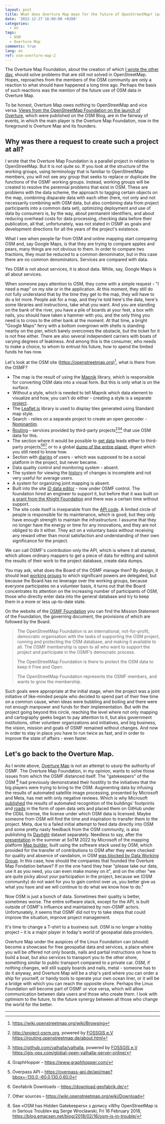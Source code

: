 ```yaml
---
layout: post
title: What does Overture Map mean for the future of OpenStreetMap? (part 2)
date: '2022-12-27 16:00:00 +0200'
categories:
  - en
tags:
  - OSM
  - Overture Map
comments: true
lang: en
ref: osm-overture-map-2
---
```

The Overture Map Foundation, about the creation of which [I wrote the other day](https://blog.andygol.co.ua/en/2022/12/24/creating-overture-map-and-future-of-osm/), should solve problems that are still not solved in OpenStreetMap. Hopes, reproaches from the members of the OSM community are only a reaction to what should have happened a long time ago. Perhaps the basis of such reactions was the mention of the future use of OSM data in Overture Map.

To be honest, Overture Map owes nothing to OpenStreetMap and vice versa. [Views from the OpenStreetMap Foundation on the launch of Overture](https://blog.openstreetmap.org/2022/12/22/views-from-the-openstreetmap-foundation-on-the-launch-of-overture/), which were published on the OSM Blog, are in the fairway of events, in which the main player is the Overture Map Foundation, now in the foreground is Overture Map and its founders.

## Why was there a request to create such a project at all?

I wrote that the Overture Map Foundation is a parallel project in relation to OpenStreetMap. But it is not quite so. If you look at the structure of the working groups, using terminology that is familiar to OpenStreetMap members, you will not see any group that seeks to replace or duplicate the functions of the OSMF working groups. Instead, working groups will be created to resolve the perennial problems that exist in OSM. These are problems with the data scheme, the approach to tagging certain objects on the map, combining disparate data with each other (here, not only and not necessarily combining with OSM data, but also combining data from project participants into a common data set), optimizing deployment and use of data by consumers is, by the way, about permanent identifiers, and about reducing overhead costs for data processing, checking data before their publication, all that, unfortunately, was not stated in OSMF as goals and development directions for all the years of the project's existence.

What I see when people far from OSM and online mapping start comparing OSM and, say Google Maps, is that they are trying to compare apples and pears, many things are not obvious to them. In order to compare two fractions, they must be reduced to a common denominator, but in this case there are no common denominators. Services are compared with data.

Yes OSM is not about services, it is about data. While, say, Google Maps is all about services.

When someone pays attention to OSM, they come with a simple request - "I need a map" on my site or in the application. At this moment, they still do not fully understand that by the time they get to the map, they will have to do a lot more. People ask for a map, and they're told here's the data, here's some libraries and instructions, take what you want. And you are standing on the bank of the river, you have a pile of boards at your feet, a box with nails, you should have taken a hammer with you, and the only thing you need is to cross to the other bank at the moment. At that time, a bright "Google Maps" ferry with a bottom overgrown with shells is standing nearby on the pier, which barely overcomes the obstacle, but the ticket for it is not free either. There are also several independent carriers with boats of varying degrees of leakiness. And among this is the consumer, who needs to make a choice, to whom to entrust his future, how to spend the limited funds he has now.

Let's look at the OSM site (<https://openstreetmap.org>)[^1], what is there from the OSMF?

- The map is the result of using the [Mapnik](https://mapnik.org) library, which is responsible for converting OSM data into a visual form. But this is only what is on the surface.
- Without a style, which is needed to tell Mapnik which data element to visualize and how, you can't do either - creating a style is a separate [project](https://github.com/gravitystorm/openstreetmap-carto).
- The [Leaflet.js](https://leafletjs.com) library is used to display tiles generated using Standard map style.
- Search - relies on a separate project to create an open geocoder - [Nominantim](https://nominatim.org).
- [Routing](https://wiki.openstreetmap.org/wiki/Routing) – services provided by third-party projects[^2][^3][^4] that use OSM data for this.
- The section where it would be possible to [get data](https://www.openstreetmap.org/export) leads either to third-party projects[^ot][^gf][^dl] or to a global [dump of the entire planet](https://planet.openstreetmap.org/), digest which you still need to know how.
- Section with [diaries](https://www.openstreetmap.org/diary) of users - which was supposed to be a social platform in the project, but never became.
- Data quality control and monitoring system - absent.
- The system for viewing the [history](https://www.openstreetmap.org/history) of changes is incomplete and not very useful for average users.
- A system for organizing joint mapping is absent.
- Built into the site [iD data editor](https://www.openstreetmap.org/edit) - now under OSMF control. The foundation hired an engineer to support it, but before that it was built on [a grant from the Khight Foundation](https://blog.mapbox.com/large-investment-in-openstreetmap-from-knight-foundation-cf7aa00534db) and there was a certain time without support.
- The site code itself is inseparable from the [API code](https://github.com/openstreetmap/openstreetmap-website). A limited circle of people is responsible for its maintenance, which is good, but they only have enough strength to maintain the infrastructure. I assume that they no longer have the energy or time for any innovations, and they are not obliged to do it either. They act on a voluntary basis without receiving any reward other than moral satisfaction and understanding of their own significance for the project.
  
We can call OSMF's contribution only the API, which is where it all started, which allows ordinary mappers to get a piece of data for editing and submit the results of their work to the project database, create data dumps.

You may ask, what does the Board of the OSMF manage then? By design, it should lead [working groups](https://wiki.osmfoundation.org/wiki/Working_Groups) to which significant powers are delegated, but because the Board has no leverage over the working groups, because everyone participates on a volunteer basis, it turns out that the Board concentrates its attention on the increasing number of participants of OSM, those who directly enter data into the general database and try to keep them in a more or less up-to-date state.

On the website of the [OSMF Foundation](https://wiki.osmfoundation.org/wiki/Mission_Statement) you can find the Mission Statement of the Foundation, the governing document, the provisions of which are followed by the Board.

>The OpenStreetMap Foundation is an international, not-for-profit, democratic organisation with the tasks of supporting the OSM project, running and protecting the OSM database, and making it available to all. The OSMF membership is open to all who want to support the project and participate in the OSMF’s democratic process.
>
>The OpenStreetMap Foundation is there to protect the OSM data to keep it Free and Open.
>
>The OpenStreetMap Foundation represents the OSMF members, and wants to grow the membership.

Such goals were appropriate at the initial stage, when the project was a joint initiative of like-minded people who decided to spend part of their free time on a common cause, when ideas were bubbling and boiling and there were not enough manpower and funds for their implementation. But with the project going beyond this circle, reaching the level where not only mapping and cartography geeks began to pay attention to it, but also government institutions, other volunteer organizations and initiatives, and big business, the vision, mission and goals of OSMF remained without changes. And now in order to stay in place you have to run twice as fast, and in order to improve the state of affairs - even faster.

## Let's go back to the Overture Map.

As I wrote above, [Overture Map](https://overturemaps.org) is not an attempt to usurp the authority of OSMF. The Overture Map Foundation, in my opinion, wants to solve those issues from which the OSMF distanced itself. The "gatekeepers" of the OSM [^gatekeepers] had previously demonstrated their hostility to the initiatives that the big players were trying to bring to the OSM. Augmenting data by infusing the results of automated satellite image processing, presented by Microsoft and Meta, has met with only negative reviews. Which is why Microsoft [published](https://www.microsoft.com/en-us/maps/building-footprints) the results of automated recognition of the buildings' footprints and [roads](https://blogs.bing.com/maps/2022-12/Bing-Maps-is-bringing-new-roads) in the form of open data sets and placed them on GitHub under the ODbL license, the license under which OSM data is licensed. Maybe someone from OSM will find the time and inspiration to transfer them to the project. Meta, due to a failed initial attempt to feed data directly into OSM and some pretty nasty feedback from the OSM community, is also publishing its [Daylight](https://daylightmap.org) dataset separately. Needless to say, after the [presentation](https://2022.stateofthemap.org/sessions/B7VADW/) in the summer at SoTM 2022 by Microsoft of the mapping platform [Map builder](https://www.bing.com/mapbuilder/), built using the software stack used by OSM, which provided for the transfer of contributions to OSM after they were checked for quality and absence of vandalism, in OSM [was blocked by Data Working Group](https://www.openstreetmap.org/user_blocks/5701). In this case, how should the companies that founded the Overture Map Fondation behave? If on the one hand they hear "please take our data, use it as you need, you can even make money on it", and on the other "we are quite picky about your participation in the project, because we (OSM community) do not want for you to gain control over us, you better give us what you have and we will continue to do what we know how to do."

Now OSM is just a bunch of data. Sometimes their quality is better, sometimes worse. The entire software stack, except for the API, is built outside of OSMF's influence and maintained by non-OSMF actors. Unfortunately, it seems that OSMF did not try to take steps that could improve the situation, improve project management.

It's time to change a T-shirt to a business suit. OSM is no longer a hobby project – it is a major player in today's world of geospatial data providers.

Overture Map under the auspices of the Linux Foundation can (should) become a showcase for free geospatial data and services, a place where you will be offered not only boards, nails and partial instructions on how to build a boat, but also services to transport you to the other shore, something similar to public transport compared to a private car. OSM, if nothing changes, will still supply boards and nails, metal - someone has to do it anyway, and Overture Map will be a ship's yard where you can order a ship for yourself, or handy tools to operate your own ocean liner, or it will be a bridge with which you can reach the opposite shore. Perhaps the Linux Foundation will become part of OSMF or vice versa, which will allow communication between data users and those who create them. I look with optimism to the future, to the future synergy between all those who change the world for the better.

----

[^1]: <https://wiki.openstreetmap.org/wiki/Browsing>

[^2]: <http://project-osrm.org>, powered by [FOSSGIS e.V](https://www.fossgis.de/) <https://routing.openstreetmap.de/about.html> 

[^3]: <https://github.com/valhalla/valhalla>, powered by [FOSSGIS e.V](https://www.fossgis.de/) <https://gis-ops.com/global-open-valhalla-server-online/>

[^4]: GraphHopper – <https://www.graphhopper.com/>

[^ot]: Overpass API – <https://overpass-api.de/api/map?bbox=-130.0,-60.0,130.0,60.0>

[^gf]: Geofabrik Downloads – <https://download.geofabrik.de/>

[^dl]: Other sources – <https://wiki.openstreetmap.org/wiki/Download>

[^gatekeepers]: See «OSM has Hidden Gatekeepers» з допису «Why OpenStreetMap is in Serious Trouble» від Serge Wroclawski, Fri 16 February 2018, <https://blog.emacsen.net/blog/2018/02/16/osm-is-in-trouble/>
